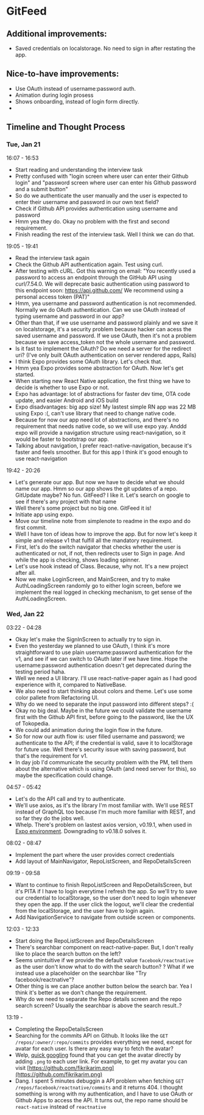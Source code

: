 # GitFeed

## Additional improvements:

- Saved credentials on localstorage. No need to sign in after restating the app.

## Nice-to-have improvements:

- Use OAuth instead of username:password auth.
- Animation during login prosess
- Shows onboarding, instead of login form directly.
-

## Timeline and Thought Process

### Tue, Jan 21

16:07 - 16:53

- Start reading and understanding the interview task
- Pretty confused with "login screen where user can enter their Github login" and "password screen where user can enter his Github password and a submit button"
- So do we authenticate the user manually and the user is expected to enter their username and password in our own text field?
- Check if Github API provides authentication using username and password
- Hmm yea they do. Okay no problem with the first and second requirement.
- Finish reading the rest of the interview task. Well I think we can do that.

19:05 - 19:41

- Read the interview task again
- Check the Github API authentication again. Test using curl.
- After testing with cURL. Got this warning on email:
  "You recently used a password to access an endpoint through the GitHub API using curl/7.54.0. We will deprecate basic authentication using password to this endpoint soon:
  https://api.github.com/
  We recommend using a personal access token (PAT)"
- Hmm, yea username and password authentication is not recommended. Normally we do OAuth authentication. Can we use OAuth instead of typing username and password in our app?
- Other than that, if we use username and password plainly and we save it on localstorage, it's a security problem because hacker can acess the saved username and password. If we use OAuth, then it's not a problem because we save access_token not the whole username and password.
- Is it fast to implement the OAuth? Do we need a server for the redirect uri? (I've only built OAuth authentication on server rendered apps, Rails)
- I think Expo provides some OAuth library. Let's check that.
- Hmm yea Expo provides some abstraction for OAuth. Now let's get started.
- When starting new React Native application, the first thing we have to decide is whether to use Expo or not.
- Expo has advantage: lot of abstractions for faster dev time, OTA code update, and easier Android and iOS build
- Expo disadvantages: big app size! My lastest simple RN app was 22 MB using Expo :(, can't use library that need to change native code.
- Because for now our app need lot of abstractions, and there's no requirement that needs native code, so we will use expo yay. Anddd expo will provide a navigation structure using react-navigation, so it would be faster to bootstrap our app.
- Talking about navigation, I prefer react-native-navigation, because it's faster and feels smoother. But for this app I think it's good enough to use react-navigation

19:42 - 20:26

- Let's generate our app. But now we have to decide what we should name our app. Hmm so our app shows the git updates of a repo. GitUpdate maybe? No fun. GitFeed? I like it. Let's search on google to see if there's any project with that name
- Well there's some project but no big one. GitFeed it is!
- Initiate app using expo.
- Move our timeline note from simplenote to readme in the expo and do first commit.
- Well I have ton of ideas how to improve the app. But for now let's keep it simple and release v1 that fulfill all the mandatory requirement.
- First, let's do the switch navigator that checks whether the user is authenticated or not, if not, then redirects user to Sign in page. And while the app is checking, shows loading spinner.
- Let's use hook instead of Class. Because, why not. It's a new project after all.
- Now we make LoginScreen, and MainScreen, and try to make AuthLoadingScreen randomly go to either login screen, before we implement the real logged in checking mechanism, to get sense of the AuthLoadingScreen.

### Wed, Jan 22

03:22 - 04:28

- Okay let's make the SignInScreen to actually try to sign in.
- Even tho yesterday we planned to use OAuth, I think it's more straightforward to use plain username:password authentication for the v1, and see if we can switch to OAuth later if we have time. Hope the username:password authentication doesn't get deprecated during the testing period haha.
- Well we need a UI library. I'll use react-native-paper again as I had good experience with it, compared to NativeBase.
- We also need to start thinking about colors and theme. Let's use some color pallete from Refactoring UI.
- Why do we need to separate the input password into different steps? :(
- Okay no big deal. Maybe in the future we could validate the username first with the Github API first, before going to the password, like the UX of Tokopedia.
- We could add animation during the login flow in the future.
- So for now our auth flow is: user filled username and password; we authenticate to the API; if the credential is valid, save it to localStorage for future use. Well there's security issue with saving password, but that's the requirement for v1.
- In day job I'd communicate the security problem with the PM, tell them about the alternative which is using OAuth (and need server for this), so maybe the specification could change.

04:57 - 05:42

- Let's do the API call and try to authenticate.
- We'll use axios, as it's the library I'm most familiar with. We'll use REST instead of GraphQL too because I'm much more familiar with REST, and so far they do the jobs well.
- Whelp. There's problem on lastest axios version, v0.19.1, when used in [Expo environment](https://github.com/axios/axios/issues/2235). Downgrading to v0.18.0 solves it.

08:02 - 08:47

- Implement the part where the user provides correct credentials
- Add layout of MainNavigator, RepoListScreen, and RepoDetailsScreen

09:19 - 09:58

- Want to continue to finish RepoListScreen and RepoDetailsScreen, but it's PITA if I have to login everytime I refresh the app. So we'll try to save our credential to localStorage, so the user don't need to login whenever they open the app. If the user click the logout, we'll clear the credential from the localStorage, and the user have to login again.
- Add NavigationService to navigate from outside screen or components.

12:03 - 12:33

- Start doing the RepoListScreen and RepoDetailsScreen
- There's searchbar component on react-native-paper. But, I don't really like to place the search button on the left?
- Seems unintuitive if we provide the default value `facebook/reactnative` as the user don't know what to do with the search button? ? What if we instead use a placeholder on the searchbar like "Try facebook/reactnative"?
- Other thing is we can place another button below the search bar. Yea I think it's better as we don't change the requirement.
- Why do we need to separate the Repo details screen and the repo search screen? Usually the searchbar is above the search result..?

13:19 -

- Completing the RepoDetailsScreen
- Searching for the commits API on Github. It looks like the `GET /repos/:owner/:repo/commits` provides everything we need, except for avatar for each user. Is there any easy way to fetch the avatar?
- Welp, [quick googling](https://stackoverflow.com/questions/22932422) found that you can get the avatar directly by adding `.png` to each user link. For example, to get my avatar you can visit [https://github.com/fikrikarim.png](https://github.com/fikrikarim.png)
- Dang. I spent 5 minutes debuggin a API problem when fetching `GET /repos/facebook/reactnative/commits` and it returns 404. I thought something is wrong with my authentication, and I have to use OAuth or Github Apps to access the API. It turns out, the repo name should be `react-native` instead of `reactnative`
